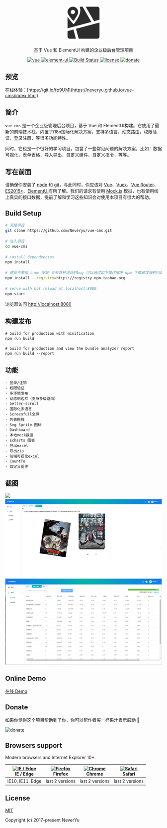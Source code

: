 <p align="center"><a href="https://blog.csdn.net/csdn_yudong/article/details/85250412"><img width="120" src="https://raw.githubusercontent.com/Neveryu/vue-cms/master/static/image/login-logo.png"></a></p>

<p align="center">基于 Vue 和 ElementUI 构建的企业级后台管理项目</p>

<p align="center">
  <a href="https://github.com/vuejs/vue" rel="nofollow" target="_blank">
    <img src="https://img.shields.io/badge/vue-2.5.2-brightgreen.svg" alt="vue">
  </a>
  <a href="https://github.com/ElemeFE/element" rel="nofollow" target="_blank">
    <img src="https://img.shields.io/badge/element--ui-2.0.11-brightgreen.svg" alt="element-ui">
  </a>
  <a href="https://travis-ci.org/Neveryu/vue-cms" rel="nofollow" target="_blank">
    <img src="https://travis-ci.org/Neveryu/vue-cms.svg?branch=master" alt="Build Status">
  </a>
  <a href="https://github.com/Neveryu/vue-cms/blob/master/LICENSE">
    <img src="https://img.shields.io/github/license/mashape/apistatus.svg" alt="license">
  </a>
  <a href="https://neveryu.github.io/reward/index.html" target="_blank">
    <img src="https://img.shields.io/badge/%24-donate-ff69b4.svg" alt="donate">
  </a>
</p>

## 预览
在线体验：[https://git.io/fp9UM](https://neveryu.github.io/vue-cms/index.html)

## 简介
`vue-cms` 是一个企业级管理后台项目，基于 Vue 和 ElementUI构建。它使用了最新的前端技术栈，内置了i18n国际化解决方案，支持多语言，动态路由，权限验证，登录注册，等很多功能特性。

同时，它也是一个很好的学习项目，包含了一些常见问题的解决方案，比如：数据可视化，表单表格，导入导出，自定义组件，自定义指令，等等。

## 写在前面
请确保你安装了 [node](https://nodejs.org/en/) 和 [git](https://git-scm.com/)，与此同时，你应该对 [Vue](https://cn.vuejs.org/v2/guide/)、[Vuex](https://vuex.vuejs.org/zh/)、[Vue Router](https://router.vuejs.org/zh/)、[ES2015+](http://es6.ruanyifeng.com/)、[ElementUI](http://element-cn.eleme.io/#/zh-CN)有所了解。我们的请求有使用 [Mock.js](https://github.com/nuysoft/Mock/wiki/Getting-Started) 模拟，也有使用线上真实的接口数据，提前了解和学习这些知识会对使用本项目有很大的帮助。

## Build Setup

``` bash
# 克隆项目
git clone https://github.com/Neveryu/vue-cms.git

# 进入项目
cd vue-cms

# install dependencies
npm install

# 建议不要用 cnpm 安装 会有各种诡异的bug 可以通过如下操作解决 npm 下载速度慢的问题
npm install --registry=https://registry.npm.taobao.org

# serve with hot reload at localhost:8080
npm start
```

浏览器访问 [http://localhost:8080](http://localhost:8080)

## 构建发布

```
# build for production with minification
npm run build

# build for production and view the bundle analyzer report
npm run build --report
```

## 功能
```
- 登录/注销
- 权限验证
- 多环境发布
- 动态侧边栏（支持多级路由）
- better-scroll
- 国际化多语言
- Screenfull全屏
- 列表拖拽
- Svg Sprite 图标
- Dashboard
- 本地mock数据
- Echarts 图表
- 导出excel
- 导出zip
- 前端可视化excel
- CountTo
- 自定义组件
```

## 截图
![](./resource/screenhot3.png)
![](./resource/screenhot1.png)
![](./resource/screenhot2.png)

## Online Demo

[在线 Demo](https://neveryu.github.io/vue-cms/index.html)

## Donate

如果你觉得这个项目帮助到了你，你可以帮作者买一杯果汁表示鼓励 :tropical_drink:

<img src="https://neveryu.github.io/reward/wechat-alipay.png" alt="donate" width="650">


## Browsers support

Modern browsers and Internet Explorer 10+.

| [<img src="https://raw.githubusercontent.com/alrra/browser-logos/master/src/edge/edge_48x48.png" alt="IE / Edge" width="24px" height="24px" />](http://godban.github.io/browsers-support-badges/)</br>IE / Edge | [<img src="https://raw.githubusercontent.com/alrra/browser-logos/master/src/firefox/firefox_48x48.png" alt="Firefox" width="24px" height="24px" />](http://godban.github.io/browsers-support-badges/)</br>Firefox | [<img src="https://raw.githubusercontent.com/alrra/browser-logos/master/src/chrome/chrome_48x48.png" alt="Chrome" width="24px" height="24px" />](http://godban.github.io/browsers-support-badges/)</br>Chrome | [<img src="https://raw.githubusercontent.com/alrra/browser-logos/master/src/safari/safari_48x48.png" alt="Safari" width="24px" height="24px" />](http://godban.github.io/browsers-support-badges/)</br>Safari |
| --------- | --------- | --------- | --------- |
| IE10, IE11, Edge| last 2 versions| last 2 versions| last 2 versions

## License

[MIT](https://github.com/Neveryu/vue-cms/blob/master/LICENSE)

Copyright (c) 2017-present NeverYu